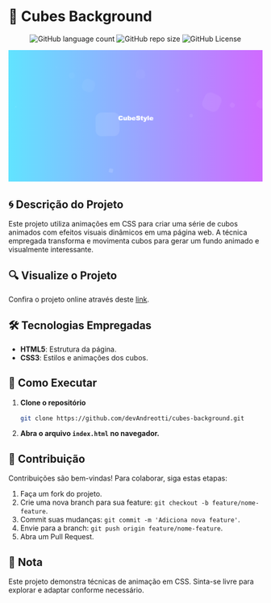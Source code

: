 <!-- Projeto Finalizado -->
# 🧊 Cubes Background
<p align="center">
  <!-- Contador de linguagens do GitHub -->
  <img alt="GitHub language count" src="https://img.shields.io/github/languages/count/devAndreotti/cubes-background?color=FFF&labelColor=7fc0fd&style=flat-square">
  <!-- Tamanho do repositório no GitHub -->
  <img alt="GitHub repo size" src="https://img.shields.io/github/repo-size/devAndreotti/cubes-background?color=FFF&labelColor=97a6fd&style=flat-square">
  <!-- Licença do GitHub -->
  <img alt="GitHub License" src="https://img.shields.io/github/license/devAndreotti/devAndreotti?color=FFF&labelColor=a893fd&style=flat-square">
</p>

<div align="center">
  <img src="./Cubes.png" alt="Cube Banner"/>
</div>

## 🌀 Descrição do Projeto
Este projeto utiliza animações em CSS para criar uma série de cubos animados com efeitos visuais dinâmicos em uma página web. A técnica empregada transforma e movimenta cubos para gerar um fundo animado e visualmente interessante.
## 🔍 Visualize o Projeto
Confira o projeto online através deste [link](https://devandreotti.github.io/cubes-background/).

## 🛠 Tecnologias Empregadas
- **HTML5**: Estrutura da página.
- **CSS3**: Estilos e animações dos cubos.

## 🧭 Como Executar
1. **Clone o repositório**
   ```bash
   git clone https://github.com/devAndreotti/cubes-background.git
   ```
2. **Abra o arquivo `index.html` no navegador.**

## 💪 Contribuição
Contribuições são bem-vindas! Para colaborar, siga estas etapas:
1. Faça um fork do projeto.
2. Crie uma nova branch para sua feature: `git checkout -b feature/nome-feature`.
3. Commit suas mudanças: `git commit -m 'Adiciona nova feature'`.
4. Envie para a branch: `git push origin feature/nome-feature`.
5. Abra um Pull Request.

## 📝 Nota
Este projeto demonstra técnicas de animação em CSS. Sinta-se livre para explorar e adaptar conforme necessário.
